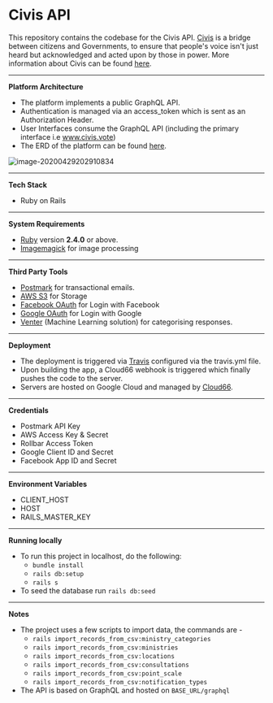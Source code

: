 # Civis API 

This repository contains the codebase for the Civis API. [Civis](https://www.civis.vote/) is a bridge between citizens and Governments, to ensure that people's voice isn't just heard but acknowledged and acted upon by those in power. More information about Civis can be found [here](https://www.civis.vote/about-us). 

-----

**Platform Architecture**

- The platform implements a public GraphQL API. 
- Authentication is managed via an access_token which is sent as an Authorization Header.
- User Interfaces consume the GraphQL API (including the primary interface i.e www.civis.vote)
- The ERD of the platform can be found [here](https://github.com/civis-vote/civis-api/blob/develop/erd.pdf).

![image-20200429202910834](https://civis-api-production.s3-eu-west-1.amazonaws.com/static/Civis-Arch.png)

------

  **Tech Stack**

  - Ruby on Rails 

---

  **System Requirements**

  - [Ruby](https://www.ruby-lang.org/en/downloads/) version **2.4.0** or above.
  - [Imagemagick](https://imagemagick.org/) for image processing

---

  **Third Party Tools**

  - [Postmark](https://postmarkapp.com/) for transactional emails.
  - [AWS S3](https://aws.amazon.com/s3/) for Storage
  - [Facebook OAuth](https://developers.facebook.com/docs/facebook-login/web/) for Login with Facebook
  - [Google OAuth](https://developers.google.com/identity/protocols/OAuth2) for Login with Google
  - [Venter](https://github.com/VenterProject) (Machine Learning solution) for categorising responses.

---

  **Deployment**

  - The deployment is triggered via [Travis](https://travis-ci.com/) configured via the travis.yml file.
  - Upon building the app, a Cloud66 webhook is triggered which finally pushes the code to the server. 
  - Servers are hosted on Google Cloud and managed by [Cloud66](https://www.cloud66.com/).

----

  **Credentials**

  - Postmark API Key
  - AWS Access Key & Secret
  - Rollbar Access Token
  - Google Client ID and Secret
  - Facebook App ID and Secret

----

  **Environment Variables**

  - CLIENT_HOST
  - HOST
  - RAILS_MASTER_KEY

---

  **Running locally**

  - To run this project in localhost, do the following:
    - `bundle install`
    - `rails db:setup`
    - `rails s`
  - To seed the database run `rails db:seed`

---

  **Notes**

  * The project uses a few scripts to import data, the commands are - 
    - `rails import_records_from_csv:ministry_categories`
    - `rails import_records_from_csv:ministries`
    - `rails import_records_from_csv:locations`
    - `rails import_records_from_csv:consultations`
    - `rails import_records_from_csv:point_scale`
    - `rails import_records_from_csv:notification_types`
  * The API is based on GraphQL and hosted on `BASE_URL/graphql`
